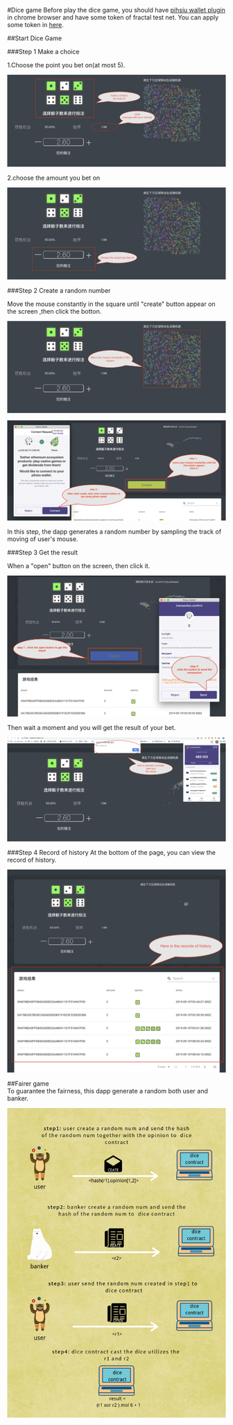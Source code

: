 #Dice game
Before play the dice game, you should have [pihsiu wallet plugin](https://github.com/fractal-platform/pihsiu) in chrome browser and have some token of fractal test net.
You can apply some token in [here](http://token.fractalblock.com).

##Start Dice Game

###Step 1 Make a choice 

1.Choose the point you bet on(at most 5).


![option](opinion.png)

2.choose the amount you bet on


![bet](./bet.png)

###Step 2 Create a random number

Move the mouse constantly in the square until "create" button appear on the screen ,then click the botton.


![create-1](./create-1.png)


![create-2](./create-2.png)

In this step, the dapp generates a random number by sampling the track of moving of user's mouse. 

###Step 3 Get the result

When a "open" button on the screen, then click it. 


![open](./open-2.png)

Then wait a moment and you will get the result of your bet.


![result](./result.png)


###Step 4 Record of history
At the bottom of the page, you can view the record of history.


![record](./record.png)


##Fairer game  
To guarantee the fairness, this dapp generate a random both user and banker.


![random_generate](./rand_create_flow.png)



